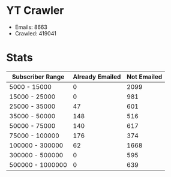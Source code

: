 # YT Crawler
- Emails: 8663
- Crawled: 419041

# Stats
| Subscriber Range  | Already Emailed | Not Emailed |
|-------|-------|-------|
| 5000 - 15000 | 0 | 2099 |
| 15000 - 25000 | 0 | 981 |
| 25000 - 35000 | 47 | 601 |
| 35000 - 50000 | 148 | 516 |
| 50000 - 75000 | 140 | 617 |
| 75000 - 100000 | 176 | 374 |
| 100000 - 300000 | 62 | 1668 |
| 300000 - 500000 | 0 | 595 |
| 500000 - 1000000 | 0 | 639 |
